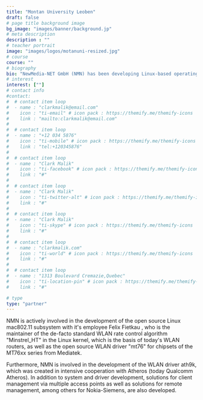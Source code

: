 ```yaml
---
title: "Montan University Leoben"
draft: false
# page title background image
bg_image: "images/banner/background.jp"
# meta description
description : ""
# teacher portrait
image: "images/logos/motanuni-resized.jpg"
# course
course: ""
# biography
bio: "NewMedia-NET GmbH (NMN) has been developing Linux-based operating systems for embedded routers for years, especially for embedded systems for WLAN communication. The development focus is on GNU/Linux drivers for various IEEE 802.11ax chips, for which NMN closely cooperates with manufacturers of WLAN chipsets."
# interest
interest: [""]
# contact info
#contact:
#  # contact item loop
#  - name : "clarkmalik@email.com"
#    icon : "ti-email" # icon pack : https://themify.me/themify-icons
#    link : "mailto:clarkmalik@email.com"
#
#  # contact item loop
#  - name : "+12 034 5876"
#    icon : "ti-mobile" # icon pack : https://themify.me/themify-icons
#    link : "tel:+120345876"
#
#  # contact item loop
#  - name : "Clark Malik"
#    icon : "ti-facebook" # icon pack : https://themify.me/themify-icons
#    link : "#"
#
#  # contact item loop
#  - name : "Clark Malik"
#    icon : "ti-twitter-alt" # icon pack : https://themify.me/themify-icons
#    link : "#"
#
#  # contact item loop
#  - name : "Clark Malik"
#    icon : "ti-skype" # icon pack : https://themify.me/themify-icons
#    link : "#"
#
#  # contact item loop
#  - name : "clarkmalik.com"
#    icon : "ti-world" # icon pack : https://themify.me/themify-icons
#    link : "#"
#
#  # contact item loop
#  - name : "1313 Boulevard Cremazie,Quebec"
#    icon : "ti-location-pin" # icon pack : https://themify.me/themify-icons
#    link : "#"

# type
type: "partner"
---
```


NMN is actively involved in the development of the open source Linux mac802.11
subsystem with it's employee Felix Fietkau , who is the maintainer of the
de-facto standard WLAN rate control algorithm "Minstrel_HT" in the Linux
kernel, which is the basis of today's WLAN routers, as well as the open
source WLAN driver "mt76" for chipsets of the MT76xx series from Mediatek.

Furthermore, NMN is involved in the development of the WLAN driver ath9k,
which was created in intensive cooperation with Atheros (today Qualcomm Atheros).
In addition to system and driver development, solutions for client management
via multiple access points as well as solutions for remote management, among
others for Nokia-Siemens, are also developed.


